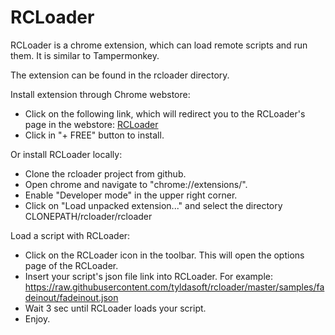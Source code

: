 RCLoader
========

RCLoader is a chrome extension, which can load remote scripts and run them. It is similar to Tampermonkey.

The extension can be found in the rcloader directory.

Install extension through Chrome webstore:
- Click on the following link, which will redirect you to the RCLoader's page in the webstore: <a href="https://chrome.google.com/webstore/detail/rcloader/fdogdjadbdhkiljndgcnglmcaaaadoem" target="_blank">RCLoader</a>
- Click in "+ FREE" button to install.

Or install RCLoader locally:
- Clone the rcloader project from github.
- Open chrome and navigate to "chrome://extensions/".
- Enable "Developer mode" in the upper right corner.
- Click on "Load unpacked extension..." and select the directory CLONEPATH/rcloader/rcloader

Load a script with RCLoader:
- Click on the RCLoader icon in the toolbar. This will open the options page of the RCLoader.
- Insert your script's json file link into RCLoader. For example: https://raw.githubusercontent.com/tyldasoft/rcloader/master/samples/fadeinout/fadeinout.json
- Wait 3 sec until RCLoader loads your script.
- Enjoy.
